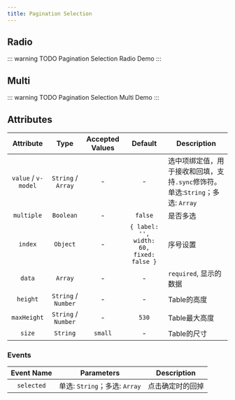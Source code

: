```yaml
---
title: Pagination Selection
---
```


## Radio

::: warning TODO
Pagination Selection Radio Demo
:::

## Multi

::: warning TODO
Pagination Selection Multi Demo
:::

## Attributes

| Attribute | Type | Accepted Values | Default | Description |
| :----: | :----: | :----: | :----: | ---- |
| `value` / `v-model` | `String` / `Array` | - | - | 选中项绑定值，用于接收和回填，支持`.sync`修饰符。单选:`String`；多选: `Array` |
| `multiple` | `Boolean` | - | `false` | 是否多选 |
| `index` | `Object` | - | `{ label: '', width: 60, fixed: false }` | 序号设置 |
| `data` | `Array` | - | - | `required`, 显示的数据 |
| `height` | `String` / `Number` | - | - | Table的高度 |
| `maxHeight` | `String` / `Number` | - | `530` | Table最大高度 |
| `size` | `String` | `small` | - | Table的尺寸 |

### Events

| Event Name | Parameters | Description |
| :----: | :----: | ---- |
| `selected` | 单选: `String`；多选: `Array` | 点击确定时的回掉 |
